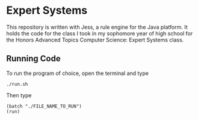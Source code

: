 # Expert Systems
This repository is written with Jess, a rule engine for the Java platform. It holds the code for the class I took in my sophomore year of high school for the Honors Advanced Topics Computer Science: Expert Systems class.

## Running Code
To run the program of choice, open the terminal and type
```
./run.sh
```

Then type
```
(batch "./FILE_NAME_TO_RUN")
(run)
```
